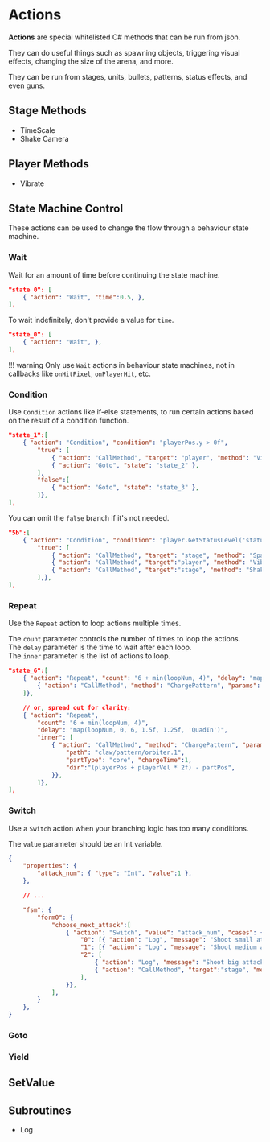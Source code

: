 # Actions

**Actions** are special whitelisted C# methods that can be run from json. 

They can do useful things such as spawning objects, triggering visual effects, changing the size of the arena, and more.

They can be run from stages, units, bullets, patterns, status effects, and even guns.

## Stage Methods

- TimeScale
- Shake Camera

## Player Methods

- Vibrate

## State Machine Control

These actions can be used to change the flow through a behaviour state machine.

### Wait

Wait for an amount of time before continuing the state machine.

```json
"state 0": [
	{ "action": "Wait", "time":0.5, },	
],

```

To wait indefinitely, don't provide a value for `time`.

```json
"state_0": [
	{ "action": "Wait", },	
],
```

!!! warning
	Only use `Wait` actions in behaviour state machines, not in callbacks like `onHitPixel`, `onPlayerHit`, etc.

### Condition

Use `Condition` actions like if-else statements, to run certain actions based on the result of a condition function.

```json
"state_1":[
	{ "action": "Condition", "condition": "playerPos.y > 0f",
	    "true": [
	    	{ "action": "CallMethod", "target": "player", "method": "Vibrate", "params": { "strength": 1.5, "time": 0.25, }},
	        { "action": "Goto", "state": "state_2" },
	    ],
		"false":[
			{ "action": "Goto", "state": "state_3" },
		]},
],
```

You can omit the `false` branch if it's not needed.

```json
"5b":[
	{ "action": "Condition", "condition": "player.GetStatusLevel('status/passive/shield') > 0",
	    "true": [
	        { "action": "CallMethod", "target": "stage", "method": "SpawnPattern", "params": { "path": "octopus/pattern/bubbleGrid.1", }},
	        { "action": "CallMethod", "target":"player", "method": "Vibrate", "params": { "strength":0.1, "time":1, }},
	        { "action": "CallMethod", "target":"stage", "method": "ShakeCamera", "params": { "strength":0.25, "time":0.1, }},
	    ],},
],
```

### Repeat

Use the `Repeat` action to loop actions multiple times.

The `count` parameter controls the number of times to loop the actions.<br>
The `delay` parameter is the time to wait after each loop.<br>
The `inner` parameter is the list of actions to loop.<br>

```json
"state_6":[
	{ "action": "Repeat", "count": "6 + min(loopNum, 4)", "delay": "map(loopNum, 0, 6, 1.5f, 1.25f, 'QuadIn')", "inner": [
	    { "action": "CallMethod", "method": "ChargePattern", "params": { "path": "claw/pattern/orbiter.1", "partType": "core", "chargeTime":1, "dir":"(playerPos + playerVel * 2f) - partPos", }},
	]},

	// or, spread out for clarity:
	{ "action": "Repeat", 
		"count": "6 + min(loopNum, 4)", 
		"delay": "map(loopNum, 0, 6, 1.5f, 1.25f, 'QuadIn')", 
		"inner": [
	    	{ "action": "CallMethod", "method": "ChargePattern", "params": { 
	    		"path": "claw/pattern/orbiter.1", 
	    		"partType": "core", "chargeTime":1, 
	    		"dir":"(playerPos + playerVel * 2f) - partPos", 
	    	}},
		]},
],
```

### Switch

Use a `Switch` action when your branching logic has too many conditions.

The `value` parameter should be an Int variable.

```json
{
	"properties": {
		"attack_num": { "type": "Int", "value":1 },
	},

	// ...

	"fsm": {
		"form0": {
			"choose_next_attack":[
				{ "action": "Switch", "value": "attack_num", "cases": {
				    "0": [{ "action": "Log", "message": "Shoot small attack!", },],
				    "1": [{ "action": "Log", "message": "Shoot medium attack!!", },],
				    "2": [
				    	{ "action": "Log", "message": "Shoot big attack!!!", },
				    	{ "action": "CallMethod", "target":"stage", "method": "PlaySfx", "params": { "sfxType":"BombExplode", "pos":"unitPos", }},                
				    ],
				}},
			],
		}
	},
}
```
### Goto

### Yield

## SetValue

## Subroutines

- Log
